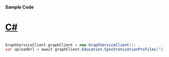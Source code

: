 #### Sample Code
# [C#](#tab/Csharp)

```C#

GraphServiceClient graphClient = new GraphServiceClient();
var uploadUrl = await graphClient.Education.SynchronizationProfiles["{id}"].UploadUrl.Request().GetAsync();

```